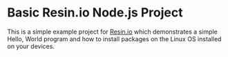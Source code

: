 # Basic Resin.io Node.js Project

This is a simple example project for [Resin.io](http://resin.io) which demonstrates a simple Hello, World program and how to install packages on the Linux OS installed on your devices.
